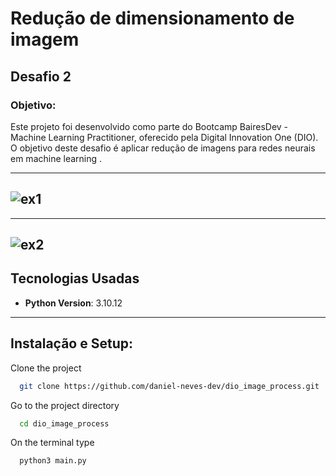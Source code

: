 <h1>Redução de dimensionamento de imagem</h1>

<h2>Desafio 2</h2>

<h3>Objetivo:</h3>
<p>Este projeto foi desenvolvido como parte do Bootcamp BairesDev - Machine Learning Practitioner, oferecido pela Digital Innovation One (DIO). O objetivo deste desafio é aplicar redução de imagens para redes neurais em machine learning .</p>

-------------------------------------------------------
![ex1](https://github.com/user-attachments/assets/ba39c548-a9a3-4dc7-898f-a7e7ce279534)
-------------------------------------------------------

-------------------------------------------------------
![ex2](https://github.com/user-attachments/assets/8cbdcb42-7b33-4aec-a098-fd1f2e1987ec)
-------------------------------------------------------

## Tecnologias Usadas

- **Python Version**: 3.10.12
-----------------------------------------------------------
## Instalação e Setup:

Clone the project

```bash
  git clone https://github.com/daniel-neves-dev/dio_image_process.git
```

Go to the project directory

```bash
  cd dio_image_process
```

On the terminal type

```bash
  python3 main.py
